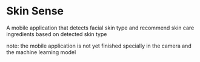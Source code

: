 # Skin Sense

A mobile application that detects facial skin type and recommend skin care ingredients based on detected skin type

note: the mobile application is not yet finished specially in the camera and the machine learning model
